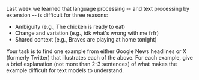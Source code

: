Last week we learned that language processing -- and text processing by extension -- is difficult 
for three reasons:

- Ambiguity (e.g., The chicken is ready to eat) 
- Change and variation (e.g., idk what's wrong with me frfr)
- Shared context (e.g., Braves are playing at home tonight)


Your task is to find one example from either Google News headlines or X (formerly Twitter) that illustrates 
each of the above. For each example, give a brief explanation (not more than 2-3 sentences) of what makes the 
example difficult for text models to understand.


